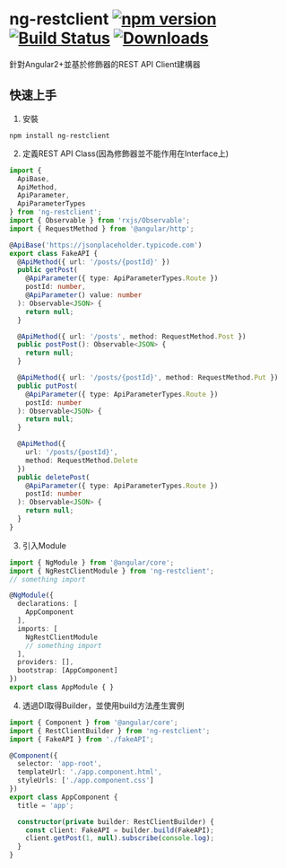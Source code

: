 ng-restclient [![npm version](https://badge.fury.io/js/ng-restclient.svg)](https://badge.fury.io/js/ng-restclient)
[![Build Status](https://travis-ci.org/XuPeiYao/ngRestClient.svg?branch=master)](https://travis-ci.org/XuPeiYao/ngRestClient) [![Downloads](https://img.shields.io/npm/dm/ng-restclient.svg)](https://www.npmjs.com/package/ng-restclient)
=====

針對Angular2+並基於修飾器的REST API Client建構器

## 快速上手
1. 安裝
```
npm install ng-restclient
```

2. 定義REST API Class(因為修飾器並不能作用在Interface上)
```typescript
import {
  ApiBase,
  ApiMethod,
  ApiParameter,
  ApiParameterTypes
} from 'ng-restclient';
import { Observable } from 'rxjs/Observable';
import { RequestMethod } from '@angular/http';

@ApiBase('https://jsonplaceholder.typicode.com')
export class FakeAPI {
  @ApiMethod({ url: '/posts/{postId}' })
  public getPost(
    @ApiParameter({ type: ApiParameterTypes.Route })
    postId: number,
    @ApiParameter() value: number
  ): Observable<JSON> {
    return null;
  }

  @ApiMethod({ url: '/posts', method: RequestMethod.Post })
  public postPost(): Observable<JSON> {
    return null;
  }

  @ApiMethod({ url: '/posts/{postId}', method: RequestMethod.Put })
  public putPost(
    @ApiParameter({ type: ApiParameterTypes.Route })
    postId: number
  ): Observable<JSON> {
    return null;
  }

  @ApiMethod({
    url: '/posts/{postId}',
    method: RequestMethod.Delete
  })
  public deletePost(
    @ApiParameter({ type: ApiParameterTypes.Route })
    postId: number
  ): Observable<JSON> {
    return null;
  }
}
```

3. 引入Module
```typescript
import { NgModule } from '@angular/core';
import { NgRestClientModule } from 'ng-restclient';
// something import

@NgModule({
  declarations: [
    AppComponent
  ],
  imports: [
    NgRestClientModule
    // something import
  ],
  providers: [],
  bootstrap: [AppComponent]
})
export class AppModule { }
```

4. 透過DI取得Builder，並使用build方法產生實例
```typescript
import { Component } from '@angular/core';
import { RestClientBuilder } from 'ng-restclient';
import { FakeAPI } from './fakeAPI';

@Component({
  selector: 'app-root',
  templateUrl: './app.component.html',
  styleUrls: ['./app.component.css']
})
export class AppComponent {
  title = 'app';

  constructor(private builder: RestClientBuilder) {
    const client: FakeAPI = builder.build(FakeAPI);
    client.getPost(1, null).subscribe(console.log);
  }
}
```